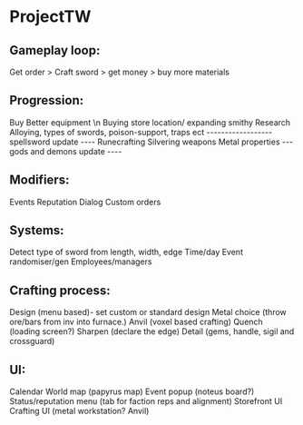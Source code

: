 # ProjectTW

## Gameplay loop:
Get order > Craft sword > get money > buy more materials 

## Progression:
Buy Better equipment \n
Buying store location/ expanding smithy
Research
Alloying, types of swords, poison-support, traps ect
------------------ spellsword update ----
Runecrafting
Silvering weapons
Metal properties
--- gods and demons update ----

## Modifiers:
Events
Reputation
Dialog
Custom orders

## Systems:
Detect type of sword from length, width, edge
Time/day
Event randomiser/gen
Employees/managers

## Crafting process:
Design (menu based)- set custom or standard design
Metal choice (throw ore/bars from inv into furnace.)
Anvil (voxel based crafting)
Quench (loading screen?)
Sharpen (declare the edge)
Detail (gems, handle, sigil and crossguard)


## UI:
Calendar 
World map (papyrus map)
Event popup (noteus board?)
Status/reputation menu (tab for faction reps and alignment)
Storefront UI
Crafting UI (metal workstation? Anvil)
